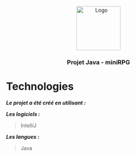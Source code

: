 <!-- PROJECT LOGO -->
<br />
<p align="center">
    <img src="https://pbs.twimg.com/profile_images/948851206109134849/Ibj6QuQJ.jpg" alt="Logo" width="120" height="120">
  
  <h3 align="center">Projet Java - miniRPG </h3>

# Technologies

***Le projet a été créé en utilisant :***

***Les logiciels :***

> IntelliJ

***Les langues :***

> Java
